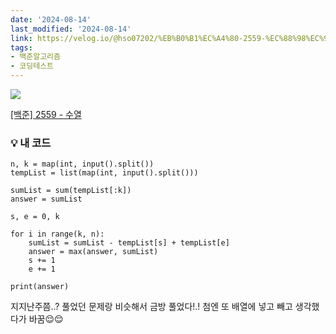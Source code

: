 ```yaml
---
date: '2024-08-14'
last_modified: '2024-08-14'
link: https://velog.io/@hso07202/%EB%B0%B1%EC%A4%80-2559-%EC%88%98%EC%97%B4
tags:
- 백준알고리즘
- 코딩테스트
---
```


![](https://velog.velcdn.com/images/hso07202/post/83ba4f7c-9197-4298-8697-688ff6e4cfb0/image.png)

[[백준] 2559 - 수열](https://www.acmicpc.net/problem/2559)

### 💡 내 코드
    
    
    n, k = map(int, input().split())
    tempList = list(map(int, input().split()))
    
    sumList = sum(tempList[:k])
    answer = sumList
    
    s, e = 0, k
    
    for i in range(k, n):
        sumList = sumList - tempList[s] + tempList[e]
        answer = max(answer, sumList)
        s += 1
        e += 1
    
    print(answer)

지지난주쯤..? 풀었던 문제랑 비슷해서 금방 풀었다!.! 첨엔 또 배열에 넣고 빼고 생각했다가 바꿈😌😌